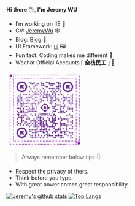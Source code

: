 ### 
**Hi there** 🖐️, **I'm Jeremy WU**

- I’m working on IIE 🥇
- CV: [JeremyWu](https://jeremywu917.github.io/) 🕸️
- Blog: [Blog](https://blog.jeremywu.top/) 🎉
- UI Framework: [ui](https://ui.jeremywu.top/) 🖼️
- Fun fact: Coding makes me different 🚀
- Wechat Official Accounts ⌈ **全栈民工** ⌋ 🏢
<p aligh='left'>
    <img align="center" height="200" src='https://raw.githubusercontent.com/jeremywu917/jeremywuassets/main/src/wechat/logo/logo_05.png'/>
</p>


> Always remember below tips :point_down:

- Respect the privacy of thers.
- Think before you type.
- With great power comes great responsibility.

[![Jeremy's github stats](https://github-readme-stats.vercel.app/api?username=jeremywu917&count_private=true&show_icons=true&theme=dark)](https://github.com/jeremywu917/)
[![Top Langs](https://github-readme-stats.vercel.app/api/top-langs/?username=jeremywu917&layout=compact&show_icons=true&theme=dark&langs_count=8)](https://github.com/jeremywu917/)
